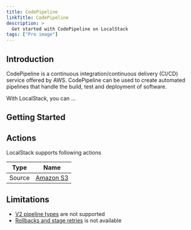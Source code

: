 ```yaml
---
title: CodePipeline
linkTitle: CodePipeline
description: >
  Get started with CodePipeline on LocalStack
tags: ["Pro image"]
---
```


## Introduction

CodePipeline is a continuous integration/continuous delivery (CI/CD) service offered by AWS.
CodePipeline can be used to create automated pipelines that handle the build, test and deployment of software.

With LocalStack, you can ...


## Getting Started


## Actions

LocalStack supports following actions

| Type | Name |
| ---- | ---- |
| Source | [Amazon S3](https://docs.aws.amazon.com/codepipeline/latest/userguide/action-reference-S3.html) |

## Limitations

- [V2 pipeline types](https://docs.aws.amazon.com/codepipeline/latest/userguide/pipeline-types-planning.html) are not supported
- [Rollbacks and stage retries](https://docs.aws.amazon.com/codepipeline/latest/userguide/pipelines-stages.html) is not available
